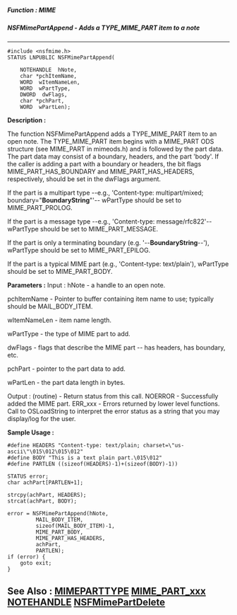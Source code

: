 ##### Function : MIME
##### NSFMimePartAppend - Adds a TYPE_MIME_PART item to a note

---
```
#include <nsfmime.h>
STATUS LNPUBLIC NSFMimePartAppend(

	NOTEHANDLE  hNote,
	char *pchItemName,
	WORD  wItemNameLen,
	WORD  wPartType,
	DWORD  dwFlags,
	char *pchPart,
	WORD  wPartLen);
```
**Description :**

The function NSFMimePartAppend adds a TYPE_MIME_PART item to an open note.  The 
TYPE_MIME_PART item begins with a MIME_PART ODS structure (see MIME_PART in 
mimeods.h) and is followed by the part data.  The part data may consist of a 
boundary, headers, and the part 'body'.  If the caller is adding a part with a 
boundary or headers, the bit flags MIME_PART_HAS_BOUNDARY and 
MIME_PART_HAS_HEADERS, respectively, should be set in the dwFlags argument.

If the part is a multipart type --e.g., 'Content-type: multipart/mixed; 
boundary="__BoundaryString__"'-- wPartType should be set to MIME_PART_PROLOG.

If the part is a message type --e.g., 'Content-type: message/rfc822'-- 
wPartType should be set to MIME_PART_MESSAGE.

If the part is only a terminating boundary (e.g. '--__BoundaryString__--'), 
wPartType should be set to MIME_PART_EPILOG.

If the part is a typical MIME part (e.g., 'Content-type: text/plain'), 
wPartType should be set to MIME_PART_BODY.


**Parameters :**
Input :
hNote  -  a handle to an open note.

pchItemName  -  Pointer to buffer containing item name to use; typically should be MAIL_BODY_ITEM.

wItemNameLen  -  item name length.

wPartType  -  the type of MIME part to add.

dwFlags  -  flags that describe the MIME part -- has headers, has  boundary, etc.

pchPart  -  pointer to the part data to add.

wPartLen  -   the part data length in bytes.

Output :
(routine)  -  Return status from this call.
	NOERROR - Successfully added the MIME part.
	ERR_xxx - Errors returned by lower level functions.  Call to OSLoadString to interpret the error status as a string that you may display/log for the user.




**Sample Usage :**
```
#define HEADERS "Content-type: text/plain; charset=\"us-ascii\"\015\012\015\012"
#define BODY "This is a text plain part.\015\012"
#define PARTLEN ((sizeof(HEADERS)-1)+(sizeof(BODY)-1))

STATUS error;
char achPart[PARTLEN+1];

strcpy(achPart, HEADERS);
strcat(achPart, BODY);

error = NSFMimePartAppend(hNote,
	     MAIL_BODY_ITEM,
	     sizeof(MAIL_BODY_ITEM)-1,
	     MIME_PART_BODY,
	     MIME_PART_HAS_HEADERS,
	     achPart,
	     PARTLEN);
if (error) {
	goto exit;
}

```
**See Also :**
[MIMEPARTTYPE](/domino-c-api-docs/reference/Data/MIMEPARTTYPE)
[MIME_PART_xxx](/domino-c-api-docs/reference/Symb/MIME_PART_xxx)
[NOTEHANDLE](/domino-c-api-docs/reference/Data/NOTEHANDLE)
[NSFMimePartDelete](/domino-c-api-docs/reference/Func/NSFMimePartDelete)
---
